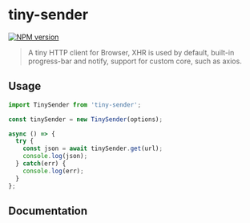 # tiny-sender

[![NPM version][npm-image]][npm-url]

[npm-image]: https://img.shields.io/npm/v/tiny-sender.svg?longCache=true&style=for-the-badge
[npm-url]: https://www.npmjs.com/package/tiny-sender

> A tiny HTTP client for Browser, XHR is used by default, built-in progress-bar and notify, support for custom core, such as axios.

## Usage

```js
import TinySender from 'tiny-sender';

const tinySender = new TinySender(options);

async () => {
  try {
    const json = await tinySender.get(url);
    console.log(json);
  } catch(err) {
    console.log(err);
  }
};
```

## Documentation

